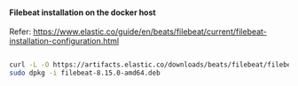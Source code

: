 #### Filebeat installation on the docker host

Refer: https://www.elastic.co/guide/en/beats/filebeat/current/filebeat-installation-configuration.html  

```bash

curl -L -O https://artifacts.elastic.co/downloads/beats/filebeat/filebeat-8.15.0-amd64.deb
sudo dpkg -i filebeat-8.15.0-amd64.deb

```






